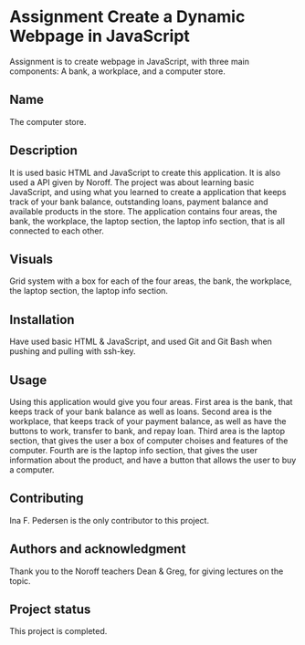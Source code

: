# Assignment Create a Dynamic Webpage in JavaScript

Assignment is to create webpage in JavaScript, with three main components: A bank, a workplace, and a computer store.

## Name
The computer store.

## Description
It is used basic HTML and JavaScript to create this application. It is also used a API given by Noroff.
The project was about learning basic JavaScript, and using what you learned to create a application that keeps track of your bank balance, outstanding loans, payment balance and available products in the store. The application contains four areas, the bank, the workplace, the laptop section, the laptop info section, that is all connected to each other. 

## Visuals
Grid system with a box for each of the four areas, the bank, the workplace, the laptop section, the laptop info section.

## Installation
Have used basic HTML & JavaScript, and used Git and Git Bash when pushing and pulling with ssh-key.

## Usage
Using this application would give you four areas.
First area is the bank, that keeps track of your bank balance as well as loans.
Second area is the workplace, that keeps track of your payment balance, as well as have the buttons to work, transfer to bank, and repay loan.
Third area is the laptop section, that gives the user a box of computer choises and features of the computer.
Fourth are is the laptop info section, that gives the user information about the product, and have a button that allows the user to buy a computer.

## Contributing
Ina F. Pedersen is the only contributor to this project.

## Authors and acknowledgment
Thank you to the Noroff teachers Dean & Greg, for giving lectures on the topic.

## Project status
This project is completed.

